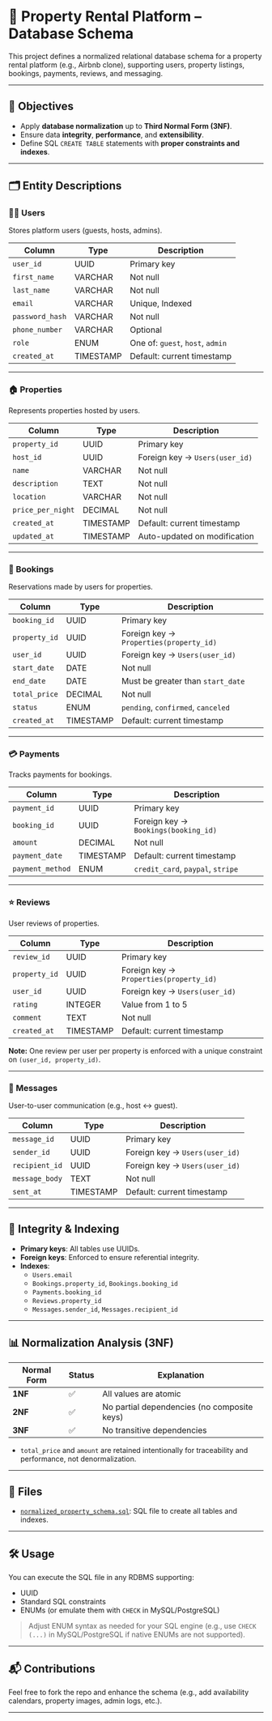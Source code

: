 
# 🏡 Property Rental Platform – Database Schema

This project defines a normalized relational database schema for a property rental platform (e.g., Airbnb clone), supporting users, property listings, bookings, payments, reviews, and messaging.

---

## 📌 Objectives

- Apply **database normalization** up to **Third Normal Form (3NF)**.
- Ensure data **integrity**, **performance**, and **extensibility**.
- Define SQL `CREATE TABLE` statements with **proper constraints and indexes**.

---

## 🗂️ Entity Descriptions

### 🧑‍💼 Users

Stores platform users (guests, hosts, admins).

| Column        | Type     | Description                             |
|---------------|----------|-----------------------------------------|
| `user_id`     | UUID     | Primary key                             |
| `first_name`  | VARCHAR  | Not null                                |
| `last_name`   | VARCHAR  | Not null                                |
| `email`       | VARCHAR  | Unique, Indexed                         |
| `password_hash` | VARCHAR | Not null                               |
| `phone_number`| VARCHAR  | Optional                                |
| `role`        | ENUM     | One of: `guest`, `host`, `admin`       |
| `created_at`  | TIMESTAMP| Default: current timestamp              |

---

### 🏠 Properties

Represents properties hosted by users.

| Column           | Type     | Description                             |
|------------------|----------|-----------------------------------------|
| `property_id`    | UUID     | Primary key                             |
| `host_id`        | UUID     | Foreign key → `Users(user_id)`          |
| `name`           | VARCHAR  | Not null                                |
| `description`    | TEXT     | Not null                                |
| `location`       | VARCHAR  | Not null                                |
| `price_per_night`| DECIMAL  | Not null                                |
| `created_at`     | TIMESTAMP| Default: current timestamp              |
| `updated_at`     | TIMESTAMP| Auto-updated on modification            |

---

### 📅 Bookings

Reservations made by users for properties.

| Column        | Type     | Description                              |
|---------------|----------|------------------------------------------|
| `booking_id`  | UUID     | Primary key                              |
| `property_id` | UUID     | Foreign key → `Properties(property_id)`  |
| `user_id`     | UUID     | Foreign key → `Users(user_id)`           |
| `start_date`  | DATE     | Not null                                 |
| `end_date`    | DATE     | Must be greater than `start_date`        |
| `total_price` | DECIMAL  | Not null                                 |
| `status`      | ENUM     | `pending`, `confirmed`, `canceled`       |
| `created_at`  | TIMESTAMP| Default: current timestamp               |

---

### 💳 Payments

Tracks payments for bookings.

| Column          | Type     | Description                              |
|------------------|----------|------------------------------------------|
| `payment_id`     | UUID     | Primary key                              |
| `booking_id`     | UUID     | Foreign key → `Bookings(booking_id)`     |
| `amount`         | DECIMAL  | Not null                                 |
| `payment_date`   | TIMESTAMP| Default: current timestamp               |
| `payment_method` | ENUM     | `credit_card`, `paypal`, `stripe`        |

---

### ⭐ Reviews

User reviews of properties.

| Column        | Type     | Description                              |
|---------------|----------|------------------------------------------|
| `review_id`   | UUID     | Primary key                              |
| `property_id` | UUID     | Foreign key → `Properties(property_id)`  |
| `user_id`     | UUID     | Foreign key → `Users(user_id)`           |
| `rating`      | INTEGER  | Value from 1 to 5                        |
| `comment`     | TEXT     | Not null                                 |
| `created_at`  | TIMESTAMP| Default: current timestamp               |

**Note:** One review per user per property is enforced with a unique constraint on `(user_id, property_id)`.

---

### 💬 Messages

User-to-user communication (e.g., host ↔ guest).

| Column         | Type     | Description                              |
|----------------|----------|------------------------------------------|
| `message_id`   | UUID     | Primary key                              |
| `sender_id`    | UUID     | Foreign key → `Users(user_id)`           |
| `recipient_id` | UUID     | Foreign key → `Users(user_id)`           |
| `message_body` | TEXT     | Not null                                 |
| `sent_at`      | TIMESTAMP| Default: current timestamp               |

---

## 🔐 Integrity & Indexing

- **Primary keys**: All tables use UUIDs.
- **Foreign keys**: Enforced to ensure referential integrity.
- **Indexes**:
  - `Users.email`
  - `Bookings.property_id`, `Bookings.booking_id`
  - `Payments.booking_id`
  - `Reviews.property_id`
  - `Messages.sender_id`, `Messages.recipient_id`

---

## 📊 Normalization Analysis (3NF)

| Normal Form | Status | Explanation |
|-------------|--------|-------------|
| **1NF**     | ✅     | All values are atomic                        |
| **2NF**     | ✅     | No partial dependencies (no composite keys) |
| **3NF**     | ✅     | No transitive dependencies                  |

- `total_price` and `amount` are retained intentionally for traceability and performance, not denormalization.

---

## 📁 Files

- [`normalized_property_schema.sql`](./normalized_property_schema.sql): SQL file to create all tables and indexes.

---

## 🛠 Usage

You can execute the SQL file in any RDBMS supporting:
- UUID
- Standard SQL constraints
- ENUMs (or emulate them with `CHECK` in MySQL/PostgreSQL)

> Adjust ENUM syntax as needed for your SQL engine (e.g., use `CHECK (...)` in MySQL/PostgreSQL if native ENUMs are not supported).

---

## 📬 Contributions

Feel free to fork the repo and enhance the schema (e.g., add availability calendars, property images, admin logs, etc.).

---

